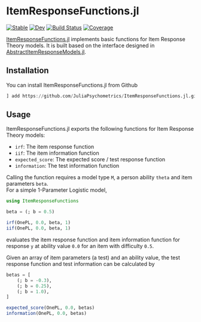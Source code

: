 # ItemResponseFunctions.jl

[![Stable](https://img.shields.io/badge/docs-stable-blue.svg)](https://juliapsychometrics.github.io/ItemResponseFunctions.jl/stable/)
[![Dev](https://img.shields.io/badge/docs-dev-blue.svg)](https://juliapsychometrics.github.io/ItemResponseFunctions.jl/dev/)
[![Build Status](https://github.com/juliapsychometrics/ItemResponseFunctions.jl/actions/workflows/CI.yml/badge.svg?branch=main)](https://github.com/juliapsychometrics/ItemResponseFunctions.jl/actions/workflows/CI.yml?query=branch%3Amain)
[![Coverage](https://codecov.io/gh/juliapsychometrics/ItemResponseFunctions.jl/branch/main/graph/badge.svg)](https://codecov.io/gh/juliapsychometrics/ItemResponseFunctions.jl)

[ItemResponseFunctions.jl](https://github.com/juliapsychometrics/ItemResponseFunctions.jl) implements basic functions for Item Response Theory models. It is built based on the interface designed in [AbstractItemResponseModels.jl](https://github.com/JuliaPsychometrics/AbstractItemResponseModels.jl).

## Installation
You can install ItemResponseFunctions.jl from Github

```julia
] add https://github.com/JuliaPsychometrics/ItemResponseFunctions.jl.git
```

## Usage
ItemResponseFunctions.jl exports the following functions for Item Response Theory models: 

- `irf`: The item response function 
- `iif`: The item information function 
- `expected_score`: The expected score / test response function
- `information`: The test information function

Calling the function requires a model type `M`, a person ability `theta` and item parameters `beta`.  
For a simple 1-Parameter Logistic model, 

```julia
using ItemResponseFunctions

beta = (; b = 0.5)

irf(OnePL, 0.0, beta, 1)
iif(OnePL, 0.0, beta, 1)
```

evaluates the item response function and item information function for response `y` at ability value `0.0` for an item with difficulty `0.5`.

Given an array of item parameters (a test) and an ability value, the test response function and test information can be calculated by

```julia
betas = [
    (; b = -0.3),
    (; b = 0.25),
    (; b = 1.0),
]

expected_score(OnePL, 0.0, betas)
information(OnePL, 0.0, betas)
```
